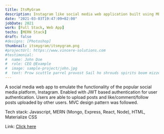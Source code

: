 ```yaml
---
title: ItsMyGram
description: Instagram like social media web application built using MERN Stack
date: "2021-03-03T19:47:09+02:00"
jobDate: 2021
work: [Full Stack, Web App]
techs: [MERN Stack]
draft: false
#designs: [Photoshop]
thumbnail: itsmygram/itsmygram.png
#projectUrl: https://www.vincere-solutions.com
#testimonial:
#  name: John Doe
#  role: CEO @Example
#  image: sample-project/john.jpg
#  text: Prow scuttle parrel provost Sail ho shrouds spirits boom mizzenmast yardarm. Pinnace holystone mizzenmast quarter crow's nest nipperkin
---
```


A social media web app to emulate the functionality of the popular social media platform, Instagram. Enabled with JWT based authentication for user authentication. Users are able to upload posts and like/comment/follow posts uploaded by other users. MVC design pattern was followed.

Tech stack: Javascript, MERN (Mongo, Express, React, Node), HTML, Materialize CSS

Link: [Click here](https://github.com/SiddAjriY2Jaccount/itsmygram)